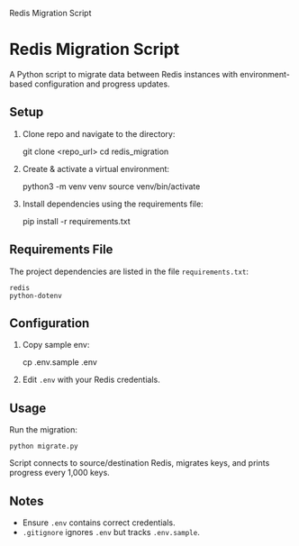 
  Redis Migration Script

Redis Migration Script
======================

A Python script to migrate data between Redis instances with environment-based configuration and progress updates.

Setup
-----

1. Clone repo and navigate to the directory:

   git clone <repo_url>
   cd redis_migration
2. Create & activate a virtual environment:

   python3 -m venv venv
   source venv/bin/activate
3. Install dependencies using the requirements file:

   pip install -r requirements.txt

Requirements File
-----------------

The project dependencies are listed in the file `requirements.txt`:

    redis
    python-dotenv

Configuration
-------------

1. Copy sample env:

   cp .env.sample .env
2. Edit `.env` with your Redis credentials.

Usage
-----

Run the migration:

    python migrate.py

Script connects to source/destination Redis, migrates keys, and prints progress every 1,000 keys.

Notes
-----

* Ensure `.env` contains correct credentials.
* `.gitignore` ignores `.env` but tracks `.env.sample`.

